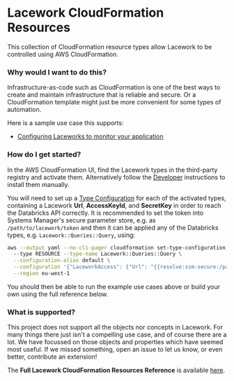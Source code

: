 # Lacework CloudFormation Resources

This collection of CloudFormation resource types allow Lacework to be controlled using AWS CloudFormation.

### Why would I want to do this?

Infrastructure-as-code such as CloudFormation is one of the best ways to create and maintain infrastructure that is 
reliable and secure. Or a CloudFormation template might just be more convenient for some types of automation.

Here is a sample use case this supports:

* [Configuring Laceworks to monitor your application](stories/monitoring-an-app)

### How do I get started?

In the AWS CloudFormation UI, find the Lacework types in the third-party registry and activate them.
Alternatively follow the [Developer](docs/dev) instructions to install them manually.

You will need to set up a [Type Configuration](https://awscli.amazonaws.com/v2/documentation/api/latest/reference/cloudformation/set-type-configuration.html)
for each of the activated types, containing a Lacework  **Url**, **AccessKeyId**, and **SecretKey** in order to reach the Databricks API correctly.
It is recommended to set the token into Systems Manager's secure parameter store,
e.g. as `/path/to/lacework/token` and then it can be applied any of the Databricks types,
e.g. `Lacework::Queries::Query`, using:

```bash
aws --output yaml --no-cli-pager cloudformation set-type-configuration \                                        ✘ 130
  --type RESOURCE --type-name Lacework::Queries::Query \
  --configuration-alias default \
  --configuration '{"LaceworkAccess": {"Url": "{{resolve:ssm-secure:/path/to/lacework/url}}",  "AccessKeyId":"{{resolve:ssm-secure:/path/to/lacework/accesskeyid}}", "SecretKey": "{{resolve:ssm-secure:/path/to/lacework/secretkey}}"}}' \
  --region eu-west-1
```

You should then be able to run the example use cases above or build your own using the full reference below.

### What is supported?

This project does not support all the objects nor concepts in Lacework.
For many things there just isn't a compelling use case, and of course there are a lot.
We have focussed on those objects and properties which have seemed most useful.
If we missed something, open an issue to let us know, or even better, contribute an extension!

The **Full Lacework CloudFormation Resources Reference** is available [here](resources).